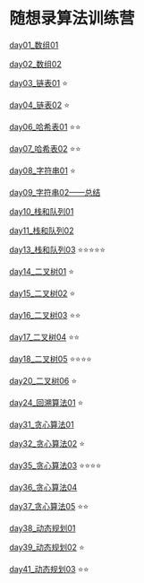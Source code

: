 # 随想录算法训练营
[day01_数组01](day01_数组01.md)

[day02_数组02](day02_数组02.md)

[day03_链表01](day03_链表01.md)   ⭐

[day04_链表02](day04_链表02.md)   ⭐

[day06_哈希表01](day06_哈希表01.md)   ⭐⭐

[day07_哈希表02](day07_哈希表02.md)   ⭐⭐

[day08_字符串01](day08_字符串01.md)   ⭐

[day09_字符串02——总结](day09_字符串02.md)

[day10_栈和队列01](day10_栈和队列01.md)

[day11_栈和队列02](day11_栈和队列02.md)

[day13_栈和队列03](day13_栈和队列03.md)   ⭐⭐⭐⭐⭐

[day14_二叉树01](day14_二叉树01.md)   ⭐

[day15_二叉树02](day15_二叉树02.md)   ⭐

[day16_二叉树03](day16_二叉树03.md)   ⭐⭐

[day17_二叉树04](day17_二叉树04.md)   ⭐⭐

[day18_二叉树05](day18_二叉树05.md)   ⭐⭐⭐⭐

[day20_二叉树06](day20_二叉树06.md)   ⭐

[day24_回溯算法01](day24_回溯算法01.md)   ⭐

[day31_贪心算法01](day31_贪心算法01.md)

[day32_贪心算法02](day32_贪心算法02.md)   ⭐

[day35_贪心算法03](day35_贪心算法03.md)   ⭐⭐⭐⭐

[day36_贪心算法04](day36_贪心算法04.md)

[day37_贪心算法05](day37_贪心算法05.md)   ⭐⭐

[day38_动态规划01](day38_动态规划01.md) 

[day39_动态规划02](day39_动态规划02.md)    ⭐

[day41_动态规划03](day41_动态规划03.md)    ⭐⭐
